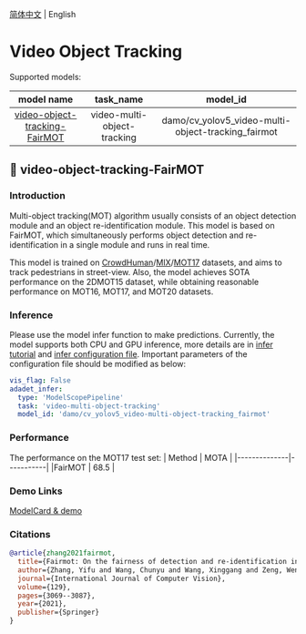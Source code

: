 [简体中文](./video_object_tracking.md) | English
# Video Object Tracking

Supported models:

|model name|task_name|model_id|
|:--:|:--:|:--:|
|[video-object-tracking-FairMOT](#video-object-tracking-FairMOT)|video-multi-object-tracking|damo/cv_yolov5_video-multi-object-tracking_fairmot|

## 📌 video-object-tracking-FairMOT ##
### Introduction
Multi-object tracking(MOT) algorithm usually consists of an object detection module and an object re-identification module. This model is based on FairMOT, which simultaneously performs object detection and re-identification in a single module and runs in real time.

This model is trained on [CrowdHuman](https://www.crowdhuman.org/)/[MIX](https://github.com/Zhongdao/Towards-Realtime-MOT/blob/master/DATASET_ZOO.md)/[MOT17](https://motchallenge.net/data/MOT17/) datasets, and aims to track pedestrians in street-view. Also, the model achieves SOTA performance on the 2DMOT15 dataset, while obtaining reasonable performance on MOT16, MOT17, and MOT20 datasets.

### Inference
Please use the model infer function to make predictions. Currently, the model supports both CPU and GPU inference, more details are in [infer tutorial](../infer/infer_tutorial_EN.md) and [infer configuration file](../../configs/infer/model_infer.yaml). Important parameters of the configuration file should be modified as below:

```yaml
vis_flag: False
adadet_infer:
  type: 'ModelScopePipeline'
  task: 'video-multi-object-tracking'
  model_id: 'damo/cv_yolov5_video-multi-object-tracking_fairmot'
```

### Performance
The performance on the MOT17 test set:
| Method    |  MOTA |
|--------------|-----------|
|FairMOT  | 68.5 |

### Demo Links
[ModelCard & demo](https://modelscope.cn/models/damo/cv_yolov5_video-multi-object-tracking_fairmot/summary)

### Citations

```BibTeX
@article{zhang2021fairmot,
  title={Fairmot: On the fairness of detection and re-identification in multiple object tracking},
  author={Zhang, Yifu and Wang, Chunyu and Wang, Xinggang and Zeng, Wenjun and Liu, Wenyu},
  journal={International Journal of Computer Vision},
  volume={129},
  pages={3069--3087},
  year={2021},
  publisher={Springer}
}
```
